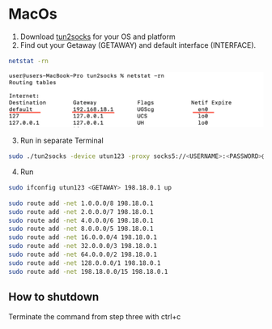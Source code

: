 # MacOs

1) Download [tun2socks](https://github.com/xjasonlyu/tun2socks/releases/tag/v2.4.1) for your OS and platform
2) Find out your Getaway (GETAWAY) and default interface (INTERFACE).
```bash
netstat -rn
```
![netsat -rn](../img/macos.png)

3) Run in separate Terminal
```bash
sudo ./tun2socks -device utun123 -proxy socks5://<USERNAME>:<PASSWORD>@<SERVER>:<PORT> -interface <INTERFACE>
```
4) Run
```bash
sudo ifconfig utun123 <GETAWAY> 198.18.0.1 up
```
```bash
sudo route add -net 1.0.0.0/8 198.18.0.1
sudo route add -net 2.0.0.0/7 198.18.0.1
sudo route add -net 4.0.0.0/6 198.18.0.1
sudo route add -net 8.0.0.0/5 198.18.0.1
sudo route add -net 16.0.0.0/4 198.18.0.1
sudo route add -net 32.0.0.0/3 198.18.0.1
sudo route add -net 64.0.0.0/2 198.18.0.1
sudo route add -net 128.0.0.0/1 198.18.0.1
sudo route add -net 198.18.0.0/15 198.18.0.1
```
## How to shutdown
Terminate the command from step three with ctrl+c
